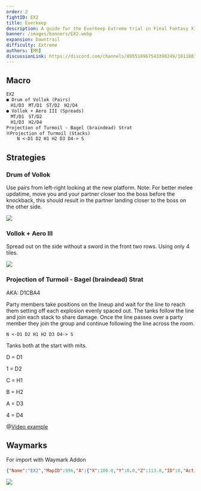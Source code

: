 ```yaml
---
order: 2
fightID: EX2
title: Everkeep
description: A guide for the Everkeep Extreme trial in Final Fantasy XIV.
banner: /images/banners/EX2.webp
expansion: Dawntrail
difficulty: Extreme
authors: [MR]
discussionLink: https://discord.com/channels/895516967543390249/1011883681222234182
---
```

## Macro

```markdown
EX2
● Drum of Vollok (Pairs)
　H1/D3　MT/D1　ST/D2　H2/D4
● Vollok + Aero III (Spreads)
　MT/D1　ST/D2
　H1/D3　H2/D4
Projection of Turmoil - Bagel (braindead) Strat
※Projection of Turmoil (Stacks)
    N <-D1 D2 H1 H2 D3 D4-> S 
```

## Strategies

### Drum of Vollok

Use pairs from left-right looking at the new platform. Note: For better melee updatime, move you and your partner closer too the boss before the knockback, this should result in the partner landing closer to the boss on the other side.

![](/images/ex2-1.webp)

### Vollok + Aero III

Spread out on the side without a sword in the front two rows. Using only 4 tiles. 

![](/images/ex2-2.webp)

### Projection of Turmoil - Bagel (braindead) Strat
AKA: D1CBA4

Party members take positions on the lineup and wait for the line to reach them setting off each explosion evenly spaced out. The tanks follow the line and join each stack to share damage. Once the line passes over a party member they join the group and continue following the line across the room.

`N <-D1 D2 H1 H2 D3 D4-> S`

Tanks both at the start with mits.

D = D1

1 = D2

C = H1

B = H2

A = D3

4 = D4

<Action title='Projection of Turmoil Braindead' color='red' href='https://raidplan.io/plan/kOzWlEJdezZxbmL9' />

@[Video example](https://www.youtube.com/watch?v=e6lievSGFgw)

## Waymarks

For import with Waymark Addon

```json
{"Name":"EX2","MapID":996,"A":{"X":100.0,"Y":0.0,"Z":113.0,"ID":0,"Active":true},"B":{"X":100.0,"Y":0.0,"Z":106.0,"ID":1,"Active":true},"C":{"X":100.0,"Y":0.0,"Z":99.0,"ID":2,"Active":true},"D":{"X":100.0,"Y":0.0,"Z":85.0,"ID":3,"Active":true},"One":{"X":100.0,"Y":0.0,"Z":92.0,"ID":4,"Active":true},"Two":{"X":94.0,"Y":0.0,"Z":79.0,"ID":5,"Active":true},"Three":{"X":106.0,"Y":0.0,"Z":79.0,"ID":6,"Active":true},"Four":{"X":100.0,"Y":0.0,"Z":120.0,"ID":7,"Active":true}}
```

![](/images/ex2markers.webp)
